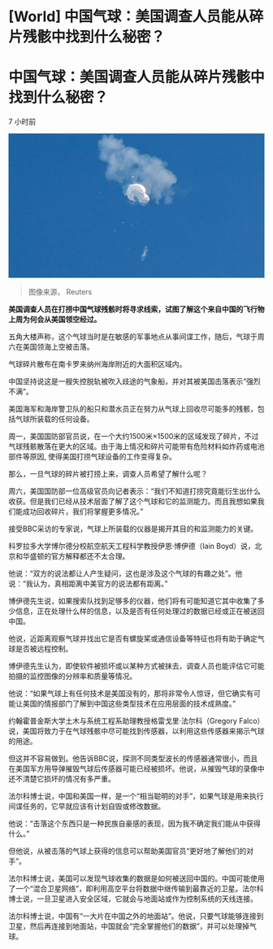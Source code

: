 # [World] 中国气球：美国调查人员能从碎片残骸中找到什么秘密？

#  中国气球：美国调查人员能从碎片残骸中找到什么秘密？

7 小时前

![中国气球被美国导弹击中的那一刻](_128544497_5bcf03629c0d7b5211b54fe457295e7c63a6906c0_102_5500_30931000x563.jpg)

> 图像来源，  Reuters

**美国调查人员在打捞中国气球残骸时将寻求线索，试图了解这个来自中国的飞行物上周为何会从美国领空经过。**

五角大楼声称，这个气球当时是在敏感的军事地点从事间谍工作，随后，气球于周六在美国领海上空被击落。

气球碎片散布在南卡罗来纳州海岸附近的大面积区域内。

中国坚持说这是一艘失控脱轨被吹入歧途的气象船，并对其被美国击落表示“强烈不满”。

美国海军和海岸警卫队的船只和潜水员正在努力从气球上回收尽可能多的残骸，包括气球所装载的任何设备。

周一，美国国防部官员说，在一个大约1500米×1500米的区域发现了碎片，不过气球残骸散落在更大的区域。由于海上情况和碎片可能带有危险材料如炸药或电池部件等原因, 使得美国打捞气球设备的工作变得复杂。

那么，一旦气球的碎片被打捞上来，调查人员希望了解什么呢？

周六，美国国防部一位高级官员向记者表示：“我们不知道打捞究竟能衍生出什么收获。但是我们已经从技术层面了解了这个气球和它的监测能力。而且我想如果我们能成功回收碎片，我们将掌握更多情况。”

接受BBC采访的专家说，气球上所装载的仪器是揭开其目的和监测能力的关键。

科罗拉多大学博尔德分校航空航天工程科学教授伊恩·博伊德（Iain Boyd）说，北京和华盛顿的官方解释都还不太合理。

他说：“双方的说法都让人产生疑问，这也是涉及这个气球的有趣之处”。他说：“我认为，真相距离中美官方的说法都有距离。”

博伊德先生说，如果搜索队找到足够多的仪器，他们将有可能知道它其中收集了多少信息，正在处理什么样的信息，以及是否有任何处理过的数据已经或正在被送回中国。

他说，近距离观察气球并找出它是否有螺旋桨或通信设备等特征也将有助于确定气球是否被远程控制。

博伊德先生认为，即使软件被损坏或以某种方式被抹去，调查人员也能评估它可能拍摄的监控图像的分辨率和质量等情况。

他说：“如果气球上有任何技术是美国没有的，那将非常令人惊讶，但它确实有可能让美国的情报部门了解到中国这些类型技术在应用层面的技术成熟度。”

约翰霍普金斯大学土木与系统工程系助理教授格雷戈里·法尔科（Gregory Falco）说，美国将致力于在气球残骸中尽可能找到传感器，以利用这些传感器来揭示气球的用途。

但这并不容易做到。他告诉BBC说，探测不同类型波长的传感器通常很小，而且在美国军方用导弹摧毁气球后传感器可能已经被损坏。他说，从摧毁气球的录像中还不清楚它损坏的情况有多严重。

法尔科博士说，中国和美国一样，是一个“相当聪明的对手”，如果气球是用来执行间谍任务的，它早就应该有计划自毁或修改数据。

他说：“击落这个东西只是一种民族自豪感的表现，因为我不确定我们能从中获得什么。”

但他说，从被击落的气球上获得的信息可以帮助美国官员“更好地了解他们的对手”。

法尔科博士说，美国可以发现气球收集的数据是如何被送回中国的。中国可能使用了一个“混合卫星网络”，即利用高空平台将数据中继传输到最靠近的卫星。法尔科博士说，一旦卫星进入安全区域，它就会与地面站或作为控制系统的天线连接。

法尔科博士说，中国有“一大片在中国之外的地面站”。他说，只要气球能够连接到卫星，然后再连接到地面站，中国就会“完全掌握他们的数据”，并可以处理掉气球。


